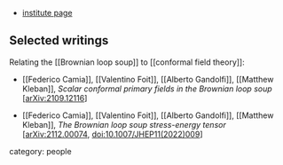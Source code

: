 
* [institute page](https://nyuad.nyu.edu/en/academics/divisions/science/faculty/alberto-gandolfi.html)

## Selected writings

Relating the [[Brownian loop soup]] to [[conformal field theory]]:

* [[Federico Camia]], [[Valentino Foit]], [[Alberto Gandolfi]], [[Matthew Kleban]], *Scalar conformal primary fields in the Brownian loop soup* &lbrack;[arXiv:2109.12116](https://arxiv.org/abs/2109.12116)&rbrack;

* [[Federico Camia]], [[Valentino Foit]], [[Alberto Gandolfi]], [[Matthew Kleban]], *The Brownian loop soup stress-energy tensor* &lbrack;[arXiv:2112.00074](https://arxiv.org/abs/2112.00074), <a href="https://doi.org/10.1007/JHEP11(2022)009">doi:10.1007/JHEP11(2022)009</a>&rbrack;

category: people